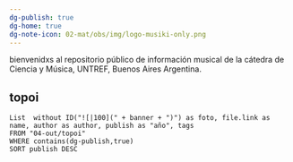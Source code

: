 ```yaml
---
dg-publish: true
dg-home: true
dg-note-icon: 02-mat/obs/img/logo-musiki-only.png
---
```


bienvenidxs al repositorio público de información musical de la cátedra de Ciencia y Música, UNTREF, Buenos Aires Argentina. 

## topoi

```dataview
List  without ID("![|100](" + banner + ")") as foto, file.link as name, author as author, publish as "año", tags
FROM "04-out/topoi"
WHERE contains(dg-publish,true)
SORT publish DESC
```


